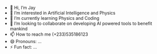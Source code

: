 - 👋 Hi, I’m Jay
- 👀 I’m interested in Artificial Intelligence and Physics
- 🌱 I’m currently learning Physics and Coding
- 💞️ I’m looking to collaborate on developing AI powered tools to benefit mankind
- 📫 How to reach me (+233)535186123
- 😄 Pronouns: ...
- ⚡ Fun fact: ...

<!---
LJN CORP/ROBO WORLD  is a ✨ special ✨ repository because its `README.md` (this file) appears on your GitHub profile.
You can click the Preview link to take a look at your changes.
--->
